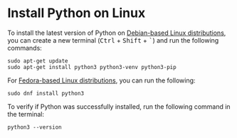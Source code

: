 # Install Python on Linux

To install the latest version of Python on
[Debian-based Linux distributions](https://www.debian.org/), you can create a
new terminal (<kbd>Ctrl</kbd> + <kbd>Shift</kbd> + <kbd>`</kbd>) and run the
following commands:

```
sudo apt-get update
sudo apt-get install python3 python3-venv python3-pip
```

For [Fedora-based Linux distributions](https://getfedora.org/), you can run the
following:

```
sudo dnf install python3
```

To verify if Python was successfully installed, run the following command in the
terminal:

```
python3 --version
```
